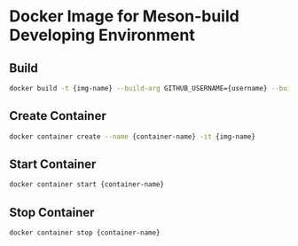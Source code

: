 # Docker Image for Meson-build Developing Environment

## Build

```sh
docker build -t {img-name} --build-arg GITHUB_USERNAME={username} --build-arg GITHUB_PASSWORD={password} --build-arg PROJ_NAME={project-name}.
```

## Create Container

```sh
docker container create --name {container-name} -it {img-name}
```

## Start Container

```sh
docker container start {container-name}
```

## Stop Container

```sh
docker container stop {container-name}
```
